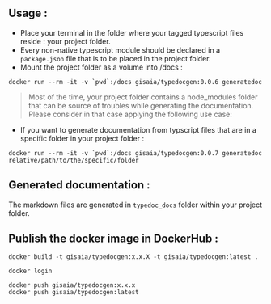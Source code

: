 ## Usage : 

- Place your terminal in the folder where your tagged typescript files reside : your project folder.
- Every non-native typescript module should be declared in a `package.json` file that is to be placed in the project folder.
- Mount the project folder as a volume into /docs :

```
docker run --rm -it -v `pwd`:/docs gisaia/typedocgen:0.0.6 generatedoc
```

>Most of the time, your project folder contains a node_modules folder that can be source of troubles while generating the documentation.
Please consider in that case applying the following use case:


- If you want to generate documentation from typscript files that are in a specific folder in your project folder :

```
docker run --rm -it -v `pwd`:/docs gisaia/typedocgen:0.0.7 generatedoc relative/path/to/the/specific/folder
```

## Generated documentation :

The markdown files are generated in `typedoc_docs` folder within your project folder.

## Publish the docker image in DockerHub : 

```
docker build -t gisaia/typedocgen:x.x.X -t gisaia/typedocgen:latest .
```
```
docker login
```
```
docker push gisaia/typedocgen:x.x.x
docker push gisaia/typedocgen:latest
```